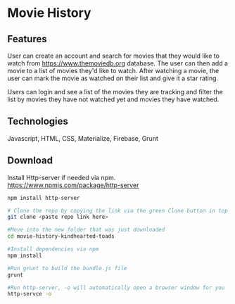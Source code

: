 # Movie History

## Features
User can create an account and search for movies that they would like to watch from https://www.themoviedb.org database. The user can then add a movie to a list of movies they'd like to watch. After watching a movie, the user can mark the movie as watched on their list and give it a star rating. 

Users can login and see a list of the movies they are tracking and filter the list by movies they have not watched yet and movies they have watched. 


## Technologies
Javascript, HTML, CSS, Materialize, Firebase, Grunt

## Download
Install Http-server if needed via npm. https://www.npmjs.com/package/http-server
```sh
npm install http-server
```


```sh
# Clone the repo by copying the link via the green Clone button in top right corner
git clone <paste repo link here>

#Move into the new folder that was just downloaded
cd movie-history-kindhearted-toads

#Install dependencies via npm
npm install

#Run grunt to build the bundle.js file
grunt

#Run http-server, -o will automatically open a browser window for you
http-servce -o
```


